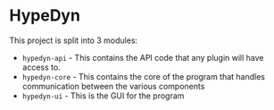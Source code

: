 # HypeDyn

This project is split into 3 modules:

- `hypedyn-api` - This contains the API code that any plugin will have access to.
- `hypedyn-core` - This contains the core of the program that handles communication between the various components
- `hypedyn-ui` - This is the GUI for the program